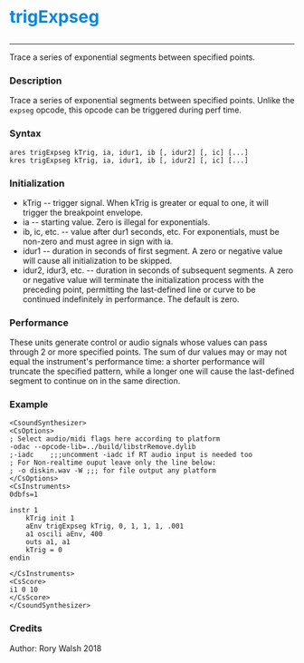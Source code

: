 <p style="font-size:30px;color:hsl(204, 90%, 45%)"><b>trigExpseg</b></p>

----

Trace a series of exponential segments between specified points.

### Description
Trace a series of exponential segments between specified points. Unlike the `expseg` opcode, this opcode can be triggered during perf time.

### Syntax
```csound
ares trigExpseg kTrig, ia, idur1, ib [, idur2] [, ic] [...]
kres trigExpseg kTrig, ia, idur1, ib [, idur2] [, ic] [...]
```

### Initialization

* kTrig -- trigger signal. When kTrig is greater or equal to one, it will trigger the breakpoint envelope.
* ia -- starting value. Zero is illegal for exponentials.
* ib, ic, etc. -- value after dur1 seconds, etc. For exponentials, must be non-zero and must agree in sign with ia.
* idur1 -- duration in seconds of first segment. A zero or negative value will cause all initialization to be skipped.
* idur2, idur3, etc. -- duration in seconds of subsequent segments. A zero or negative value will terminate the initialization process with the preceding point, permitting the last-defined line or curve to be continued indefinitely in performance. The default is zero.

### Performance

These units generate control or audio signals whose values can pass through 2 or more specified points. The sum of dur values may or may not equal the instrument's performance time: a shorter performance will truncate the specified pattern, while a longer one will cause the last-defined segment to continue on in the same direction.

### Example

```csound
<CsoundSynthesizer>
<CsOptions>
; Select audio/midi flags here according to platform
-odac --opcode-lib=../build/libstrRemove.dylib 
;-iadc    ;;;uncomment -iadc if RT audio input is needed too
; For Non-realtime ouput leave only the line below:
; -o diskin.wav -W ;;; for file output any platform
</CsOptions>
<CsInstruments>
0dbfs=1

instr 1
    kTrig init 1
    aEnv trigExpseg kTrig, 0, 1, 1, 1, .001
    a1 oscili aEnv, 400
    outs a1, a1
    kTrig = 0
endin

</CsInstruments>
<CsScore>
i1 0 10
</CsScore>
</CsoundSynthesizer>
```

### Credits
Author: Rory Walsh
2018
